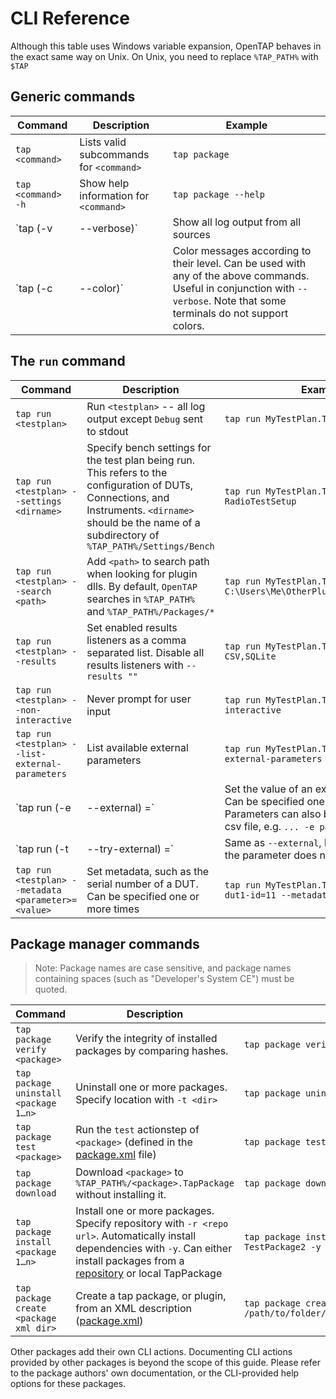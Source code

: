 CLI Reference
============

Although this table uses Windows variable expansion, OpenTAP behaves in the exact same way on Unix. On Unix, you need to replace `%TAP_PATH%` with `$TAP`

## Generic commands
| Command                          | Description                                                                                                                                                                 | Example                                    |
|----------------------------------|-----------------------------------------------------------------------------------------------------------------------------------------------------------------------------|--------------------------------------------|
| `tap <command>`                  | Lists valid subcommands for `<command>`                                                                                                                                     | `tap package`                              |
| `tap <command> -h`               | Show help information for `<command>`                                                                                                                                       | `tap package --help`                       |
| `tap <command> (-v | --verbose)` | Show all log output from all sources                                                                                                                                        | `tap package run MyTestPlan.TapPlan -v`    |
| `tap <command> (-c | --color)`   | Color messages according to their level. Can be used with any of the above commands. Useful in conjunction with `--verbose`. Note that some terminals do not support colors. | `tap package run MyTestPlan.TapPlan -v -c` |



## The `run` command
| Command                                                        | Description                                                                                                                                                                                                | Example                                                                      |
|----------------------------------------------------------------|------------------------------------------------------------------------------------------------------------------------------------------------------------------------------------------------------------|------------------------------------------------------------------------------|
| `tap run <testplan>`                                           | Run `<testplan>` -- all log output except `Debug` sent to stdout                                                                                                                                           | `tap run MyTestPlan.TapPlan`                                                 |
| `tap run <testplan> --settings <dirname>`                      | Specify bench settings for the test plan being run. This refers to the configuration of DUTs, Connections, and Instruments. `<dirname>` should be the name of a subdirectory of `%TAP_PATH%/Settings/Bench` | `tap run MyTestPlan.TapPlan --settings RadioTestSetup`                       |
| `tap run <testplan> --search <path>`                           | Add `<path>` to search path when looking for plugin dlls. By default, `OpenTAP` searches in `%TAP_PATH%` and `%TAP_PATH%/Packages/*`                                                                       | `tap run MyTestPlan.TapPlan --search C:\Users\Me\OtherPlugins\MyDutProvider` |
| `tap run <testplan> --results`                                 | Set enabled results listeners as a comma separated list. Disable all results listeners with `--results ""`                                                                                             | `tap run MyTestPlan.TapPlan --results CSV,SQLite        `                    |
| `tap run <testplan> --non-interactive`                         | Never prompt for user input                                                                                                                                                                                | `tap run MyTestPlan.TapPlan --non-interactive`                               |
| `tap run <testplan> --list-external-parameters`                | List available external parameters                                                                                                                                                                         | `tap run MyTestPlan.TapPlan --list-external-parameters  `                    |
| `tap run <testplan> (-e | --external) <parameter>=<value>`     | Set the value of an external parameter. Can be specified one or more times. Parameters can also be loaded from a csv file, e.g. `... -e params.csv`                                                        | `tap run MyTestPlan.TapPlan -e delay=1.0 -e timeout=5.0  `                   |
| `tap run <testplan> (-t | --try-external) <parameter>=<value>` | Same as `--external`, but ignore errors if the parameter does not exist.                                                                                                                                   | `tap run MyTestPlan.TapPlan -t delay=1.0 -t timeout=5.0 -t nonexistent=fine` |
| `tap run <testplan> --metadata <parameter>=<value>`            | Set metadata, such as the serial number of a DUT. Can be specified one or more times                                                                                                                       | `tap run MyTestPlan.TapPlan --metadata dut1-id=11 --metadata dut2-id=17`     |


## Package manager commands
> Note: Package names are case sensitive, and package names containing spaces (such as "Developer's System CE") must be quoted.

| Command                                | Description                                                                                                                                                                                                           | Example                                                          |
|----------------------------------------|-----------------------------------------------------------------------------------------------------------------------------------------------------------------------------------------------------------------------|------------------------------------------------------------------|
| `tap package verify <package>`         | Verify the integrity of installed packages by comparing hashes.                                                                                                                                                       | `tap package verify OpenTAP `                                    |
| `tap package uninstall <package 1…n>`  | Uninstall one or more packages. Specify location with `-t <dir>`                                                                                                                                                      | `tap package uninstall Demonstration Python`                     |
| `tap package test <package>`           | Run the `test` actionstep of `<package>` (defined in the [package.xml](../../Developer%20Guide/Plugin%20Packaging%20and%20Versioning/#plugin-packaging-and-versioning) file)                                          | `tap package test OpenTAP`                                       |
| `tap package download`                 | Download `<package>` to `%TAP_PATH%/<package>.TapPackage` without installing it.                                                                                                                                      | `tap package download TestPackage2`                              |
| `tap package install <package 1…n>`    | Install one or more packages. Specify repository with `-r <repo url>`. Automatically install dependencies with `-y`. Can either install packages from a [repository](http://packages.opentap.io/) or local TapPackage | `tap package install TestPackage1 TestPackage2 -y`               |
| `tap package create <package xml dir>` | Create a tap package, or plugin, from an XML description ([package.xml](../../Developer%20Guide/Plugin%20Packaging%20and%20Versioning/#plugin-packaging-and-versioning))                                              | `tap package create /path/to/folder/containing/package.xml/file` |

Other packages add their own CLI actions. Documenting CLI actions provided by other packages is beyond the scope of this guide. Please refer to the package authors' own documentation, or the CLI-provided help options for these packages.


<style>

</style>